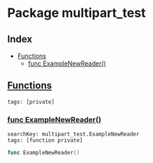 # Package multipart_test

## Index

* [Functions](#func)
    * [func ExampleNewReader()](#ExampleNewReader)


## <a id="func" href="#func">Functions</a>

```
tags: [private]
```

### <a id="ExampleNewReader" href="#ExampleNewReader">func ExampleNewReader()</a>

```
searchKey: multipart_test.ExampleNewReader
tags: [function private]
```

```Go
func ExampleNewReader()
```

